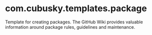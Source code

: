 # com.cubusky.templates.package
Template for creating packages. The GitHub Wiki provides valuable information around package rules, guidelines and maintenance.
